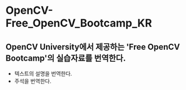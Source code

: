 # OpenCV-Free_OpenCV_Bootcamp_KR

## OpenCV University에서 제공하는 'Free OpenCV Bootcamp'의 실습자료를 번역한다.
* 텍스트의 설명을 번역한다.
* 주석을 번역한다.
